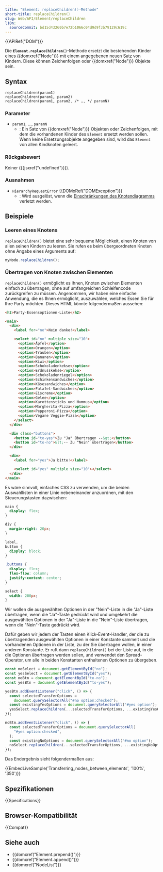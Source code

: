 ```yaml
---
title: "Element: replaceChildren()-Methode"
short-title: replaceChildren()
slug: Web/API/Element/replaceChildren
l10n:
  sourceCommit: bd15d43260b7e72b1066c04d9d9f3b79129c619c
---
```


{{APIRef("DOM")}}

Die **`Element.replaceChildren()`**-Methode ersetzt die bestehenden Kinder eines {{domxref("Node")}} mit einem angegebenen neuen Satz von Kindern. Diese können Zeichenfolgen oder {{domxref("Node")}} Objekte sein.

## Syntax

```js-nolint
replaceChildren(param1)
replaceChildren(param1, param2)
replaceChildren(param1, param2, /* …, */ paramN)
```

### Parameter

- `param1`, …, `paramN`
  - : Ein Satz von {{domxref("Node")}} Objekten oder Zeichenfolgen, mit dem die vorhandenen Kinder des `Element` ersetzt werden sollen. Wenn keine Ersetzungsobjekte angegeben sind, wird das `Element` von allen Kindknoten geleert.

### Rückgabewert

Keiner ({{jsxref("undefined")}}).

### Ausnahmen

- `HierarchyRequestError` {{DOMxRef("DOMException")}}
  - : Wird ausgelöst, wenn die [Einschränkungen des Knotendiagramms](https://dom.spec.whatwg.org/#concept-node-tree) verletzt werden.

## Beispiele

### Leeren eines Knotens

`replaceChildren()` bietet eine sehr bequeme Möglichkeit, einen Knoten von allen seinen Kindern zu leeren. Sie rufen es beim übergeordneten Knoten ohne Angabe eines Arguments auf:

```js
myNode.replaceChildren();
```

### Übertragen von Knoten zwischen Elementen

`replaceChildren()` ermöglicht es Ihnen, Knoten zwischen Elementen einfach zu übertragen, ohne auf umfangreichen Schleifencode zurückgreifen zu müssen. Angenommen, wir haben eine einfache Anwendung, die es Ihnen ermöglicht, auszuwählen, welches Essen Sie für Ihre Party möchten. Dieses HTML könnte folgendermaßen aussehen:

```html
<h2>Party-Essensoptionen-Liste</h2>

<main>
  <div>
    <label for="no">Nein danke!</label>

    <select id="no" multiple size="10">
      <option>Äpfel</option>
      <option>Orangen</option>
      <option>Trauben</option>
      <option>Bananen</option>
      <option>Kiwi</option>
      <option>Schokoladenkekse</option>
      <option>Erdnusskekse</option>
      <option>Schokoladenriegel</option>
      <option>Schinkensandwiches</option>
      <option>Käsesandwiches</option>
      <option>Falafel-Sandwiches</option>
      <option>Eiscreme</option>
      <option>Gelee</option>
      <option>Karottensticks und Hummus</option>
      <option>Margherita-Pizza</option>
      <option>Pepperoni-Pizza</option>
      <option>Vegane Veggie-Pizza</option>
    </select>
  </div>

  <div class="buttons">
    <button id="to-yes">Zu "Ja" übertragen --&gt;</button>
    <button id="to-no">&lt;-- Zu "Nein" übertragen</button>
  </div>

  <div>
    <label for="yes">Ja bitte!</label>

    <select id="yes" multiple size="10"></select>
  </div>
</main>
```

Es wäre sinnvoll, einfaches CSS zu verwenden, um die beiden Auswahllisten in einer Linie nebeneinander anzuordnen, mit den Steuerungstasten dazwischen:

```css
main {
  display: flex;
}

div {
  margin-right: 20px;
}

label,
button {
  display: block;
}

.buttons {
  display: flex;
  flex-flow: column;
  justify-content: center;
}

select {
  width: 200px;
}
```

Wir wollen die ausgewählten Optionen in der "Nein"-Liste in die "Ja"-Liste übertragen, wenn die "Ja"-Taste gedrückt wird und umgekehrt die ausgewählten Optionen in der "Ja"-Liste in die "Nein"-Liste übertragen, wenn die "Nein"-Taste gedrückt wird.

Dafür geben wir jedem der Tasten einen Klick-Event-Handler, der die zu übertragenden ausgewählten Optionen in einer Konstante sammelt und die vorhandenen Optionen in der Liste, zu der Sie übertragen wollen, in einer anderen Konstante. Er ruft dann `replaceChildren()` bei der Liste auf, in die die Optionen übertragen werden sollen, und verwendet den Spread-Operator, um alle in beiden Konstanten enthaltenen Optionen zu übergeben.

```js
const noSelect = document.getElementById("no");
const yesSelect = document.getElementById("yes");
const noBtn = document.getElementById("to-no");
const yesBtn = document.getElementById("to-yes");

yesBtn.addEventListener("click", () => {
  const selectedTransferOptions =
    document.querySelectorAll("#no option:checked");
  const existingYesOptions = document.querySelectorAll("#yes option");
  yesSelect.replaceChildren(...selectedTransferOptions, ...existingYesOptions);
});

noBtn.addEventListener("click", () => {
  const selectedTransferOptions = document.querySelectorAll(
    "#yes option:checked",
  );
  const existingNoOptions = document.querySelectorAll("#no option");
  noSelect.replaceChildren(...selectedTransferOptions, ...existingNoOptions);
});
```

Das Endergebnis sieht folgendermaßen aus:

{{EmbedLiveSample('Transferring_nodes_between_elements', '100%', '350')}}

## Spezifikationen

{{Specifications}}

## Browser-Kompatibilität

{{Compat}}

## Siehe auch

- {{domxref("Element.prepend()")}}
- {{domxref("Element.append()")}}
- {{domxref("NodeList")}}
